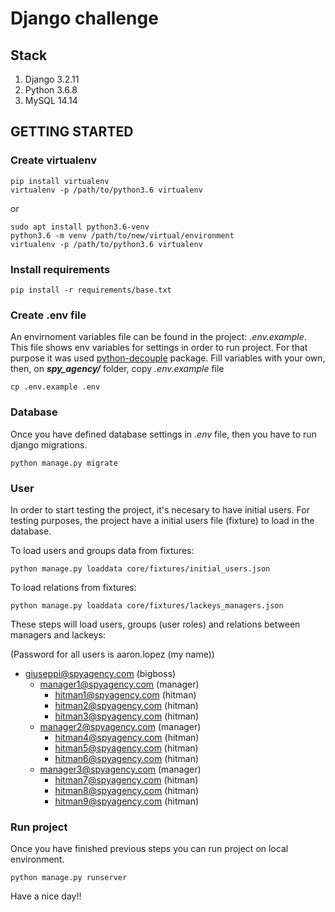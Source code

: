 
# Django challenge
## Stack
 1. Django 3.2.11
 2. Python 3.6.8
 3. MySQL  14.14

## GETTING STARTED
### Create virtualenv
```
pip install virtualenv
virtualenv -p /path/to/python3.6 virtualenv
```
or
```
sudo apt install python3.6-venv
python3.6 -m venv /path/to/new/virtual/environment
virtualenv -p /path/to/python3.6 virtualenv
```
### Install requirements
```
pip install -r requirements/base.txt
```
### Create .env file
An envirnoment  variables file can be found in the project: *.env.example*. This file shows env variables for settings in order to run project. For that purpose it was used [python-decouple](https://github.com/henriquebastos/python-decouple) package.
Fill variables with your own, then, on **_spy_agency/_** folder, copy *.env.example* file
```
cp .env.example .env
```
### Database
Once you have defined database settings in _.env_ file, then you have to run django migrations.
```
python manage.py migrate
```
### User
In order to start testing the project, it's necesary to have initial users. For testing purposes,  the project have a initial users file (fixture) to load in the database.

To load users and groups data from fixtures:
```
python manage.py loaddata core/fixtures/initial_users.json
```

To load relations from fixtures:
```
python manage.py loaddata core/fixtures/lackeys_managers.json
```

These steps will load users, groups (user roles) and relations between managers and lackeys:

(Password for all users is aaron.lopez (my name))

 - giuseppi@spyagency.com (bigboss)
	 - manager1@spyagency.com (manager)
		 - hitman1@spyagency.com (hitman)
		 - hitman2@spyagency.com (hitman)
		 - hitman3@spyagency.com (hitman)
	 - manager2@spyagency.com (manager)
		 - hitman4@spyagency.com (hitman)
		 - hitman5@spyagency.com (hitman)
		 - hitman6@spyagency.com (hitman)
	 - manager3@spyagency.com (manager)
		 - hitman7@spyagency.com (hitman)
		 - hitman8@spyagency.com (hitman)
		 - hitman9@spyagency.com (hitman)

### Run project
Once you have finished previous steps you can run project on local environment.
```
python manage.py runserver
```

Have a nice day!!

